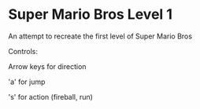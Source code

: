 Super Mario Bros Level 1
=============

An attempt to recreate the first level of Super Mario Bros

Controls: 

Arrow keys for direction

'a' for jump

's' for action (fireball, run)
   
